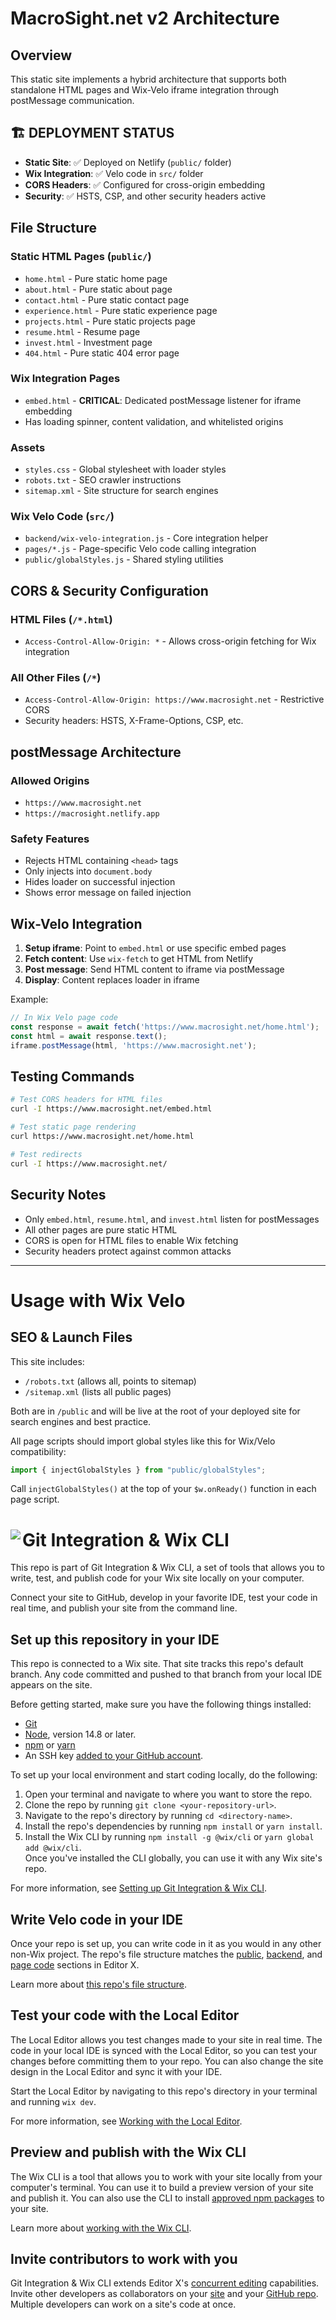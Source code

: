 # MacroSight.net v2 Architecture

## Overview

This static site implements a hybrid architecture that supports both standalone HTML pages and Wix-Velo iframe integration through postMessage communication.

## 🏗 **DEPLOYMENT STATUS**
- **Static Site**: ✅ Deployed on Netlify (`public/` folder)
- **Wix Integration**: ✅ Velo code in `src/` folder  
- **CORS Headers**: ✅ Configured for cross-origin embedding
- **Security**: ✅ HSTS, CSP, and other security headers active

## File Structure

### Static HTML Pages (`public/`)
- `home.html` - Pure static home page
- `about.html` - Pure static about page  
- `contact.html` - Pure static contact page
- `experience.html` - Pure static experience page
- `projects.html` - Pure static projects page
- `resume.html` - Resume page
- `invest.html` - Investment page
- `404.html` - Pure static 404 error page

### Wix Integration Pages
- `embed.html` - **CRITICAL**: Dedicated postMessage listener for iframe embedding
- Has loading spinner, content validation, and whitelisted origins

### Assets
- `styles.css` - Global stylesheet with loader styles
- `robots.txt` - SEO crawler instructions  
- `sitemap.xml` - Site structure for search engines

### Wix Velo Code (`src/`)
- `backend/wix-velo-integration.js` - Core integration helper
- `pages/*.js` - Page-specific Velo code calling integration
- `public/globalStyles.js` - Shared styling utilities

## CORS & Security Configuration

### HTML Files (`/*.html`)
- `Access-Control-Allow-Origin: *` - Allows cross-origin fetching for Wix integration

### All Other Files (`/*`)
- `Access-Control-Allow-Origin: https://www.macrosight.net` - Restrictive CORS
- Security headers: HSTS, X-Frame-Options, CSP, etc.

## postMessage Architecture

### Allowed Origins
- `https://www.macrosight.net`
- `https://macrosight.netlify.app`

### Safety Features
- Rejects HTML containing `<head>` tags
- Only injects into `document.body`
- Hides loader on successful injection
- Shows error message on failed injection

## Wix-Velo Integration

1. **Setup iframe**: Point to `embed.html` or use specific embed pages
2. **Fetch content**: Use `wix-fetch` to get HTML from Netlify
3. **Post message**: Send HTML content to iframe via postMessage
4. **Display**: Content replaces loader in iframe

Example:
```javascript
// In Wix Velo page code
const response = await fetch('https://www.macrosight.net/home.html');
const html = await response.text();
iframe.postMessage(html, 'https://www.macrosight.net');
```

## Testing Commands

```bash
# Test CORS headers for HTML files
curl -I https://www.macrosight.net/embed.html

# Test static page rendering  
curl https://www.macrosight.net/home.html

# Test redirects
curl -I https://www.macrosight.net/
```

## Security Notes

- Only `embed.html`, `resume.html`, and `invest.html` listen for postMessages
- All other pages are pure static HTML
- CORS is open for HTML files to enable Wix fetching
- Security headers protect against common attacks

---

# Usage with Wix Velo

## SEO & Launch Files

This site includes:
- `/robots.txt` (allows all, points to sitemap)
- `/sitemap.xml` (lists all public pages)

Both are in `/public` and will be live at the root of your deployed site for search engines and best practice.

All page scripts should import global styles like this for Wix/Velo compatibility:

```js
import { injectGlobalStyles } from "public/globalStyles";
```

Call `injectGlobalStyles()` at the top of your `$w.onReady()` function in each page script.

# Git Integration & Wix CLI <img align="left" src="https://user-images.githubusercontent.com/89579857/185785022-cab37bf5-26be-4f11-85f0-1fac63c07d3b.png">

This repo is part of Git Integration & Wix CLI, a set of tools that allows you to write, test, and publish code for your Wix site locally on your computer. 

Connect your site to GitHub, develop in your favorite IDE, test your code in real time, and publish your site from the command line.

## Set up this repository in your IDE
This repo is connected to a Wix site. That site tracks this repo's default branch. Any code committed and pushed to that branch from your local IDE appears on the site.

Before getting started, make sure you have the following things installed:
* [Git](https://git-scm.com/download)
* [Node](https://nodejs.org/en/download/), version 14.8 or later.
* [npm](https://docs.npmjs.com/downloading-and-installing-node-js-and-npm) or [yarn](https://yarnpkg.com/getting-started/install)
* An SSH key [added to your GitHub account](https://docs.github.com/en/authentication/connecting-to-github-with-ssh/adding-a-new-ssh-key-to-your-github-account).

To set up your local environment and start coding locally, do the following:

1. Open your terminal and navigate to where you want to store the repo.
1. Clone the repo by running `git clone <your-repository-url>`.
1. Navigate to the repo's directory by running `cd <directory-name>`.
1. Install the repo's dependencies by running `npm install` or `yarn install`.
1. Install the Wix CLI by running `npm install -g @wix/cli` or `yarn global add @wix/cli`.  
   Once you've installed the CLI globally, you can use it with any Wix site's repo.

For more information, see [Setting up Git Integration & Wix CLI](https://support.wix.com/en/article/velo-setting-up-git-integration-wix-cli-beta).

## Write Velo code in your IDE
Once your repo is set up, you can write code in it as you would in any other non-Wix project. The repo's file structure matches the [public](https://support.wix.com/en/article/velo-working-with-the-velo-sidebar#public), [backend](https://support.wix.com/en/article/velo-working-with-the-velo-sidebar#backend), and [page code](https://support.wix.com/en/article/velo-working-with-the-velo-sidebar#page-code) sections in Editor X.

Learn more about [this repo's file structure](https://support.wix.com/en/article/velo-understanding-your-sites-github-repository-beta).

## Test your code with the Local Editor
The Local Editor allows you test changes made to your site in real time. The code in your local IDE is synced with the Local Editor, so you can test your changes before committing them to your repo. You can also change the site design in the Local Editor and sync it with your IDE.

Start the Local Editor by navigating to this repo's directory in your terminal and running `wix dev`.

For more information, see [Working with the Local Editor](https://support.wix.com/en/article/velo-working-with-the-local-editor-beta).

## Preview and publish with the Wix CLI
The Wix CLI is a tool that allows you to work with your site locally from your computer's terminal. You can use it to build a preview version of your site and publish it. You can also use the CLI to install [approved npm packages](https://support.wix.com/en/article/velo-working-with-npm-packages) to your site.

Learn more about [working with the Wix CLI](https://support.wix.com/en/article/velo-working-with-the-wix-cli-beta).

## Invite contributors to work with you
Git Integration & Wix CLI extends Editor X's [concurrent editing](https://support.wix.com/en/article/editor-x-about-concurrent-editing) capabilities. Invite other developers as collaborators on your [site](https://support.wix.com/en/article/inviting-people-to-contribute-to-your-site) and your [GitHub repo](https://docs.github.com/en/account-and-profile/setting-up-and-managing-your-personal-account-on-github/managing-access-to-your-personal-repositories/inviting-collaborators-to-a-personal-repository). Multiple developers can work on a site's code at once.
